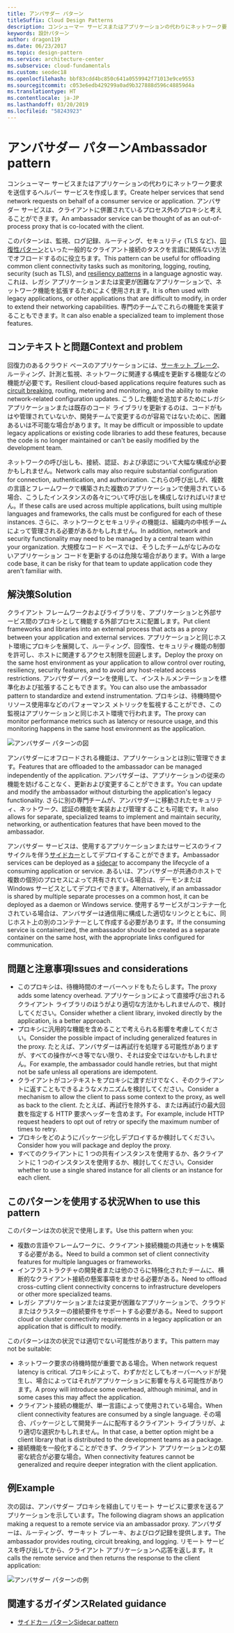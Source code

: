 ```yaml
---
title: アンバサダー パターン
titleSuffix: Cloud Design Patterns
description: コンシューマー サービスまたはアプリケーションの代わりにネットワーク要求を送信するヘルパー サービスを作成します。
keywords: 設計パターン
author: dragon119
ms.date: 06/23/2017
ms.topic: design-pattern
ms.service: architecture-center
ms.subservice: cloud-fundamentals
ms.custom: seodec18
ms.openlocfilehash: bbf83cdd4bc850c641a0559942f71013e9ce9553
ms.sourcegitcommit: c053e6edb429299a0ad9b327888d596c48859d4a
ms.translationtype: HT
ms.contentlocale: ja-JP
ms.lasthandoff: 03/20/2019
ms.locfileid: "58243923"
---
```

# <a name="ambassador-pattern"></a><span data-ttu-id="e487d-104">アンバサダー パターン</span><span class="sxs-lookup"><span data-stu-id="e487d-104">Ambassador pattern</span></span>

<span data-ttu-id="e487d-105">コンシューマー サービスまたはアプリケーションの代わりにネットワーク要求を送信するヘルパー サービスを作成します。</span><span class="sxs-lookup"><span data-stu-id="e487d-105">Create helper services that send network requests on behalf of a consumer service or application.</span></span> <span data-ttu-id="e487d-106">アンバサダー サービスは、クライアントに併置されているプロセス外のプロキシと考えることができます。</span><span class="sxs-lookup"><span data-stu-id="e487d-106">An ambassador service can be thought of as an out-of-process proxy that is co-located with the client.</span></span>

<span data-ttu-id="e487d-107">このパターンは、監視、ログ記録、ルーティング、セキュリティ (TLS など)、[回復性パターン][ resiliency-patterns]といった一般的なクライアント接続のタスクを言語に関係ない方法でオフロードするのに役立ちます。</span><span class="sxs-lookup"><span data-stu-id="e487d-107">This pattern can be useful for offloading common client connectivity tasks such as monitoring, logging, routing, security (such as TLS), and [resiliency patterns][resiliency-patterns] in a language agnostic way.</span></span> <span data-ttu-id="e487d-108">これは、レガシ アプリケーションまたは変更が困難なアプリケーションで、ネットワーク機能を拡張するためによく使用されます。</span><span class="sxs-lookup"><span data-stu-id="e487d-108">It is often used with legacy applications, or other applications that are difficult to modify, in order to extend their networking capabilities.</span></span> <span data-ttu-id="e487d-109">専門のチームでこれらの機能を実装することもできます。</span><span class="sxs-lookup"><span data-stu-id="e487d-109">It can also enable a specialized team to implement those features.</span></span>

## <a name="context-and-problem"></a><span data-ttu-id="e487d-110">コンテキストと問題</span><span class="sxs-lookup"><span data-stu-id="e487d-110">Context and problem</span></span>

<span data-ttu-id="e487d-111">回復力のあるクラウド ベースのアプリケーションには、[サーキット ブレーク](./circuit-breaker.md)、ルーティング、計測と監視、ネットワークに関連する構成を更新する機能などの機能が必要です。</span><span class="sxs-lookup"><span data-stu-id="e487d-111">Resilient cloud-based applications require features such as [circuit breaking](./circuit-breaker.md), routing, metering and monitoring, and the ability to make network-related configuration updates.</span></span> <span data-ttu-id="e487d-112">こうした機能を追加するためにレガシ アプリケーションまたは既存のコード ライブラリを更新するのは、コードがもはや管理されていないか、開発チームで変更するのが容易ではないために、困難あるいは不可能な場合があります。</span><span class="sxs-lookup"><span data-stu-id="e487d-112">It may be difficult or impossible to update legacy applications or existing code libraries to add these features, because the code is no longer maintained or can't be easily modified by the development team.</span></span>

<span data-ttu-id="e487d-113">ネットワークの呼び出しも、接続、認証、および承認について大幅な構成が必要かもしれません。</span><span class="sxs-lookup"><span data-stu-id="e487d-113">Network calls may also require substantial configuration for connection, authentication, and authorization.</span></span> <span data-ttu-id="e487d-114">これらの呼び出しが、複数の言語とフレームワークで構築された複数のアプリケーションで使用されている場合、こうしたインスタンスの各々について呼び出しを構成しなければいけません。</span><span class="sxs-lookup"><span data-stu-id="e487d-114">If these calls are used across multiple applications, built using multiple languages and frameworks, the calls must be configured for each of these instances.</span></span> <span data-ttu-id="e487d-115">さらに、ネットワークとセキュリティの機能は、組織内の中核チームによって管理される必要があるかもしれません。</span><span class="sxs-lookup"><span data-stu-id="e487d-115">In addition, network and security functionality may need to be managed by a central team within your organization.</span></span> <span data-ttu-id="e487d-116">大規模なコード ベースでは、そうしたチームがなじみのないアプリケーション コードを更新するのは危険な場合があります。</span><span class="sxs-lookup"><span data-stu-id="e487d-116">With a large code base, it can be risky for that team to update application code they aren't familiar with.</span></span>

## <a name="solution"></a><span data-ttu-id="e487d-117">解決策</span><span class="sxs-lookup"><span data-stu-id="e487d-117">Solution</span></span>

<span data-ttu-id="e487d-118">クライアント フレームワークおよびライブラリを、アプリケーションと外部サービス間のプロキシとして機能する外部プロセスに配置します。</span><span class="sxs-lookup"><span data-stu-id="e487d-118">Put client frameworks and libraries into an external process that acts as a proxy between your application and external services.</span></span> <span data-ttu-id="e487d-119">アプリケーションと同じホスト環境にプロキシを展開して、ルーティング、回復性、セキュリティ機能の制御を許可し、ホストに関連するアクセス制限を回避します。</span><span class="sxs-lookup"><span data-stu-id="e487d-119">Deploy the proxy on the same host environment as your application to allow control over routing, resiliency, security features, and to avoid any host-related access restrictions.</span></span> <span data-ttu-id="e487d-120">アンバサダー パターンを使用して、インストルメンテーションを標準化および拡張することもできます。</span><span class="sxs-lookup"><span data-stu-id="e487d-120">You can also use the ambassador pattern to standardize and extend instrumentation.</span></span> <span data-ttu-id="e487d-121">プロキシは、待機時間やリソース使用率などのパフォーマンス メトリックを監視することができ、この監視はアプリケーションと同じホスト環境で行われます。</span><span class="sxs-lookup"><span data-stu-id="e487d-121">The proxy can monitor performance metrics such as latency or resource usage, and this monitoring happens in the same host environment as the application.</span></span>

![アンバサダー パターンの図](./_images/ambassador.png)

<span data-ttu-id="e487d-123">アンバサダーにオフロードされる機能は、アプリケーションとは別に管理できます。</span><span class="sxs-lookup"><span data-stu-id="e487d-123">Features that are offloaded to the ambassador can be managed independently of the application.</span></span> <span data-ttu-id="e487d-124">アンバサダーは、アプリケーションの従来の機能を妨げることなく、更新および変更することができます。</span><span class="sxs-lookup"><span data-stu-id="e487d-124">You can update and modify the ambassador without disturbing the application's legacy functionality.</span></span> <span data-ttu-id="e487d-125">さらに別の専門チームが、アンバサダーに移動されたセキュリティ、ネットワーク、認証の機能を実装および管理することも可能です。</span><span class="sxs-lookup"><span data-stu-id="e487d-125">It also allows for separate, specialized teams to implement and maintain security, networking, or authentication features that have been moved to the ambassador.</span></span>

<span data-ttu-id="e487d-126">アンバサダー サービスは、使用するアプリケーションまたはサービスのライフ サイクルを伴う[サイドカー](./sidecar.md)としてデプロイすることができます。</span><span class="sxs-lookup"><span data-stu-id="e487d-126">Ambassador services can be deployed as a [sidecar](./sidecar.md) to accompany the lifecycle of a consuming application or service.</span></span> <span data-ttu-id="e487d-127">あるいは、アンバサダーが共通のホストで複数の個別のプロセスによって共有されている場合は、デーモンまたは Windows サービスとしてデプロイできます。</span><span class="sxs-lookup"><span data-stu-id="e487d-127">Alternatively, if an ambassador is shared by multiple separate processes on a common host, it can be deployed as a daemon or Windows service.</span></span> <span data-ttu-id="e487d-128">使用するサービスがコンテナー化されている場合は、アンバサダーは通信用に構成した適切なリンクとともに、同じホスト上の別のコンテナーとして作成する必要があります。</span><span class="sxs-lookup"><span data-stu-id="e487d-128">If the consuming service is containerized, the ambassador should be created as a separate container on the same host, with the appropriate links configured for communication.</span></span>

## <a name="issues-and-considerations"></a><span data-ttu-id="e487d-129">問題と注意事項</span><span class="sxs-lookup"><span data-stu-id="e487d-129">Issues and considerations</span></span>

- <span data-ttu-id="e487d-130">このプロキシは、待機時間のオーバーヘッドをもたらします。</span><span class="sxs-lookup"><span data-stu-id="e487d-130">The proxy adds some latency overhead.</span></span> <span data-ttu-id="e487d-131">アプリケーションによって直接呼び出されるクライアント ライブラリのほうがより適切な方法かもしれませんので、検討してください。</span><span class="sxs-lookup"><span data-stu-id="e487d-131">Consider whether a client library, invoked directly by the application, is a better approach.</span></span>
- <span data-ttu-id="e487d-132">プロキシに汎用的な機能を含めることで考えられる影響を考慮してください。</span><span class="sxs-lookup"><span data-stu-id="e487d-132">Consider the possible impact of including generalized features in the proxy.</span></span> <span data-ttu-id="e487d-133">たとえば、アンバサダーは再試行を処理する可能性がありますが、すべての操作がべき等でない限り、それは安全ではないかもしれません。</span><span class="sxs-lookup"><span data-stu-id="e487d-133">For example, the ambassador could handle retries, but that might not be safe unless all operations are idempotent.</span></span>
- <span data-ttu-id="e487d-134">クライアントがコンテキストをプロキシに渡すだけでなく、そのクライアントに返すこともできるようなメカニズムを検討してください。</span><span class="sxs-lookup"><span data-stu-id="e487d-134">Consider a mechanism to allow the client to pass some context to the proxy, as well as back to the client.</span></span> <span data-ttu-id="e487d-135">たとえば、再試行を除外する、または再試行の最大回数を指定する HTTP 要求ヘッダーを含めます。</span><span class="sxs-lookup"><span data-stu-id="e487d-135">For example, include HTTP request headers to opt out of retry or specify the maximum number of times to retry.</span></span>
- <span data-ttu-id="e487d-136">プロキシをどのようにパッケージ化しデプロイするか検討してください。</span><span class="sxs-lookup"><span data-stu-id="e487d-136">Consider how you will package and deploy the proxy.</span></span>
- <span data-ttu-id="e487d-137">すべてのクライアントに 1 つの共有インスタンスを使用するか、各クライアントに 1 つのインスタンスを使用するか、検討してください。</span><span class="sxs-lookup"><span data-stu-id="e487d-137">Consider whether to use a single shared instance for all clients or an instance for each client.</span></span>

## <a name="when-to-use-this-pattern"></a><span data-ttu-id="e487d-138">このパターンを使用する状況</span><span class="sxs-lookup"><span data-stu-id="e487d-138">When to use this pattern</span></span>

<span data-ttu-id="e487d-139">このパターンは次の状況で使用します。</span><span class="sxs-lookup"><span data-stu-id="e487d-139">Use this pattern when you:</span></span>

- <span data-ttu-id="e487d-140">複数の言語やフレームワークに、クライアント接続機能の共通セットを構築する必要がある。</span><span class="sxs-lookup"><span data-stu-id="e487d-140">Need to build a common set of client connectivity features for multiple languages or frameworks.</span></span>
- <span data-ttu-id="e487d-141">インフラストラクチャの開発者または他のさらに特殊化されたチームに、横断的なクライアント接続の懸案事項をまかせる必要がある。</span><span class="sxs-lookup"><span data-stu-id="e487d-141">Need to offload cross-cutting client connectivity concerns to infrastructure developers or other more specialized teams.</span></span>
- <span data-ttu-id="e487d-142">レガシ アプリケーションまたは変更が困難なアプリケーションで、クラウドまたはクラスターの接続要件をサポートする必要がある。</span><span class="sxs-lookup"><span data-stu-id="e487d-142">Need to support cloud or cluster connectivity requirements in a legacy application or an application that is difficult to modify.</span></span>

<span data-ttu-id="e487d-143">このパターンは次の状況では適切でない可能性があります。</span><span class="sxs-lookup"><span data-stu-id="e487d-143">This pattern may not be suitable:</span></span>

- <span data-ttu-id="e487d-144">ネットワーク要求の待機時間が重要である場合。</span><span class="sxs-lookup"><span data-stu-id="e487d-144">When network request latency is critical.</span></span> <span data-ttu-id="e487d-145">プロキシによって、わずかだとしてもオーバーヘッドが発生し、場合によってはそれがアプリケーションに影響を与える可能性があります。</span><span class="sxs-lookup"><span data-stu-id="e487d-145">A proxy will introduce some overhead, although minimal, and in some cases this may affect the application.</span></span>
- <span data-ttu-id="e487d-146">クライアント接続の機能が、単一言語によって使用されている場合。</span><span class="sxs-lookup"><span data-stu-id="e487d-146">When client connectivity features are consumed by a single language.</span></span> <span data-ttu-id="e487d-147">その場合、パッケージとして開発チームに配布するクライアント ライブラリが、より適切な選択かもしれません。</span><span class="sxs-lookup"><span data-stu-id="e487d-147">In that case, a better option might be a client library that is distributed to the development teams as a package.</span></span>
- <span data-ttu-id="e487d-148">接続機能を一般化することができず、クライアント アプリケーションとの緊密な統合が必要な場合。</span><span class="sxs-lookup"><span data-stu-id="e487d-148">When connectivity features cannot be generalized and require deeper integration with the client application.</span></span>

## <a name="example"></a><span data-ttu-id="e487d-149">例</span><span class="sxs-lookup"><span data-stu-id="e487d-149">Example</span></span>

<span data-ttu-id="e487d-150">次の図は、アンバサダー プロキシを経由してリモート サービスに要求を送るアプリケーションを示しています。</span><span class="sxs-lookup"><span data-stu-id="e487d-150">The following diagram shows an application making a request to a remote service via an ambassador proxy.</span></span> <span data-ttu-id="e487d-151">アンバサダーは、ルーティング、サーキット ブレーキ、およびログ記録を提供します。</span><span class="sxs-lookup"><span data-stu-id="e487d-151">The ambassador provides routing, circuit breaking, and logging.</span></span> <span data-ttu-id="e487d-152">リモート サービスを呼び出してから、クライアント アプリケーションへ応答を返します。</span><span class="sxs-lookup"><span data-stu-id="e487d-152">It calls the remote service and then returns the response to the client application:</span></span>

![アンバサダー パターンの例](./_images/ambassador-example.png)

## <a name="related-guidance"></a><span data-ttu-id="e487d-154">関連するガイダンス</span><span class="sxs-lookup"><span data-stu-id="e487d-154">Related guidance</span></span>

- [<span data-ttu-id="e487d-155">サイドカー パターン</span><span class="sxs-lookup"><span data-stu-id="e487d-155">Sidecar pattern</span></span>](./sidecar.md)

<!-- links -->

[resiliency-patterns]: ./category/resiliency.md
